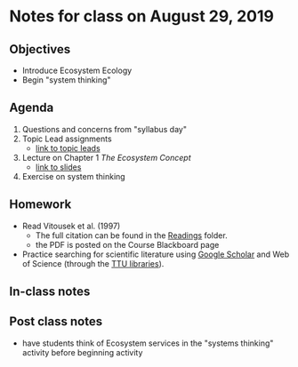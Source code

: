 # Notes for class on August 29, 2019

## Objectives
* Introduce Ecosystem Ecology
* Begin "system thinking"

## Agenda
1. Questions and concerns from "syllabus day"
2. Topic Lead assignments
	- [link to topic leads](../Topic_Leads/topic_leads.md)
3. Lecture on Chapter 1 *The Ecosystem Concept*
	- [link to slides](../Lecture_Slides/1_ecosystem_concept.pdf)
4. Exercise on system thinking

## Homework
* Read Vitousek et al. (1997) 
	- The full citation can be found in the [Readings](../Readings) folder.
	- the PDF is posted on the Course Blackboard page
* Practice searching for scientific literature using 
[Google Scholar](http://scholar.google.com)
and Web of Science (through the [TTU libraries](https://www.depts.ttu.edu/library/)).

## In-class notes

## Post class notes
- have students think of Ecosystem services in the "systems thinking" activity before beginning activity